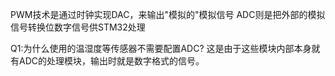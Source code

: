 PWM技术是通过时钟实现DAC，来输出"模拟的"模拟信号
ADC则是把外部的模拟信号转换位数字信号供STM32处理

Q1:为什么使用的温湿度等传感器不需要配置ADC?
这是由于这些模块内部本身就有ADC的处理模块，输出时就是数字格式的信号。
